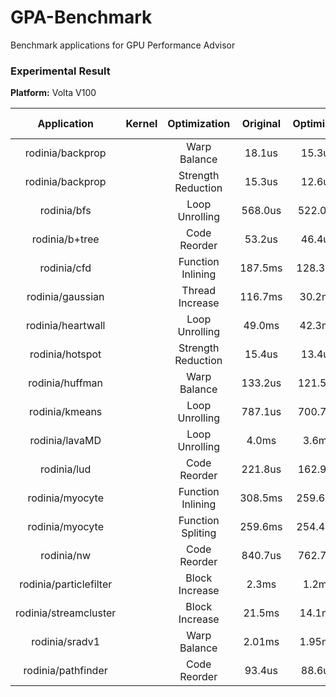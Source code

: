 # GPA-Benchmark
Benchmark applications for GPU Performance Advisor

### Experimental Result

**Platform:** Volta V100

|       Application      	| Kernel 	|    Optimization    	| Original 	| Optimized 	| Speedup 	| Estimate Speedup 	| Error 	| Input 	|
|:----------------------:	|:------:	|:------------------:	|:--------:	|:---------:	|:-------:	|:----------------:	|:-----:	|:-----:	|
|    rodinia/backprop    	|        	|    Warp Balance    	|  18.1us  	|   15.3us  	|  1.18x  	|       1.15x      	|   3%  	|       	|
|    rodinia/backprop    	|        	| Strength Reduction 	|  15.3us  	|   12.6us  	|  1.21x  	|       1.12x      	|   7%  	|       	|
|       rodinia/bfs      	|        	|   Loop Unrolling   	|  568.0us 	|  522.0us  	|  1.08x  	|       1.11x      	|   3%  	|       	|
|     rodinia/b+tree     	|        	|    Code Reorder    	|  53.2us  	|   46.4us  	|  1.15x  	|       1.31x      	|  14%  	|       	|
|       rodinia/cfd      	|        	|  Function Inlining 	|  187.5ms 	|  128.3ms  	|  1.46x  	|       1.37x      	|   6%  	|       	|
|    rodinia/gaussian    	|        	|   Thread Increase  	|  116.7ms 	|   30.2ms  	|  3.86x  	|       3.33x      	|  14%  	|       	|
|    rodinia/heartwall   	|        	|   Loop Unrolling   	|  49.0ms  	|   42.3ms  	|  1.16x  	|       1.17x      	|   1%  	|       	|
|     rodinia/hotspot    	|        	| Strength Reduction 	|  15.4us  	|   13.4us  	|  1.15x  	|       1.17x      	|   2%  	|       	|
|     rodinia/huffman    	|        	|    Warp Balance    	|  133.2us 	|  121.5us  	|  1.10x  	|       1.22x      	|   9%  	|       	|
|     rodinia/kmeans     	|        	|   Loop Unrolling   	|  787.1us 	|  700.7us  	|  1.12x  	|       1.21x      	|   8%  	|       	|
|     rodinia/lavaMD     	|        	|   Loop Unrolling   	|   4.0ms  	|   3.6ms   	|  1.11x  	|       1.12x      	|   1%  	|       	|
|       rodinia/lud      	|        	|    Code Reorder    	|  221.8us 	|  162.9us  	|  1.36x  	|       1.35x      	|   1%  	|       	|
|     rodinia/myocyte    	|        	|  Function Inlining 	|  308.5ms 	|  259.6ms  	|  1.19x  	|       1.19x      	|   0%  	|       	|
|     rodinia/myocyte    	|        	|  Function Spliting 	|  259.6ms 	|  254.4ms  	|  1.02x  	|       1.03x      	|   1%  	|       	|
|       rodinia/nw       	|        	|    Code Reorder    	|  840.7us 	|  762.7us  	|  1.10x  	|       1.09x      	|   1%  	|       	|
| rodinia/particlefilter 	|        	|   Block Increase   	|   2.3ms  	|   1.2ms   	|  1.92x  	|       1.93x      	|   1%  	|       	|
|  rodinia/streamcluster 	|        	|   Block Increase   	|  21.5ms  	|   14.1ms  	|  1.52x  	|       1.51x      	|   1%  	|       	|
|     rodinia/sradv1     	|        	|    Warp Balance    	|  2.01ms  	|   1.95ms  	|  1.03x  	|       1.03x      	|   0%  	|       	|
|   rodinia/pathfinder   	|        	|    Code Reorder    	|  93.4us  	|   88.6us  	|  1.05x  	|       1.23x      	|  17%  	|       	|
